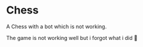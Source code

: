 # Chess

A Chess with a bot which is not working.

The game is not working well but i forgot what i did 🤦
